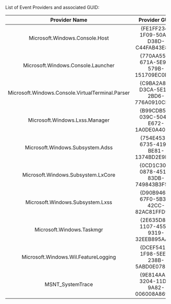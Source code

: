 List of Event Providers and associated GUID:

|                Provider Name                     |             Provider GUID              |
|:------------------------------------------------:|:--------------------------------------:|
| Microsoft.Windows.Console.Host                   | {FE1FF234-1F09-50A8-D38D-C44FAB43E818} |
| Microsoft.Windows.Console.Launcher               | {770AA552-671A-5E97-579B-151709EC0DBD} |
| Microsoft.Windows.Console.VirtualTerminal.Parser | {C9BA2A84-D3CA-5E19-2BD6-776A0910CB9D} |
| Microsoft.Windows.Lxss.Manager                   | {B99CDB5A-039C-5046-E672-1A0DE0A40211} |
| Microsoft.Windows.Subsystem.Adss                 | {754E4536-6735-4194-BE81-1374BD2E9B0D} |
| Microsoft.Windows.Subsystem.LxCore               | {0CD1C309-0878-4515-83DB-749843B3F5C9} |
| Microsoft.Windows.Subsystem.Lxss                 | {D90B9468-67F0-5B3B-42CC-82AC81FFD960} |
| Microsoft.Windows.Taskmgr                        | {2E635D8E-1107-4555-9319-32EEB895AAAE} |
| Microsoft.Windows.Wil.FeatureLogging             | {DCEF5411-1F98-5EE7-238B-5ABD0E078E97} |
| MSNT_SystemTrace                                 | {9E814AAD-3204-11D2-9A82-006008A86939} |

<!-- End -->

